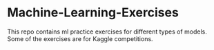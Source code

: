 # Machine-Learning-Exercises
This repo contains ml practice exercises for different types of models.  Some of the exercises are for Kaggle competitions.
